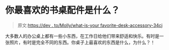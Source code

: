 # 你最喜欢的书桌配件是什么？

> 原文:[https://dev . to/Molly/what-is-your favorite-desk-accessory-34cj](https://dev.to/molly/what-is-your-favorite-desk-accessory-34cj)

大多数人的办公桌上都有一些小东西，在工作日给他们带来舒适和快乐。有时是一张照片，有时是完全不同的东西。你桌子上最喜欢的东西是什么，为什么？！